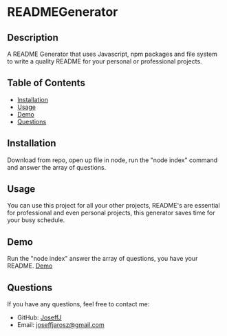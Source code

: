 # READMEGenerator

  ## Description
  A README Generator that uses Javascript, npm packages and file system to write a quality README for your personal or professional projects.
  
  ## Table of Contents
  - [Installation](#installation)
  - [Usage](#usage)
  - [Demo](#demo)
  - [Questions](#questions)
  
  ## Installation
  Download from repo, open up file in node, run the "node index" command and answer the array of questions.
  
  ## Usage
  You can use this project for all your other projects, README's are essential for professional and even personal projects, this generator saves time for your busy schedule.
  
  ## Demo
  Run the "node index" answer the array of questions, you have your README. [Demo](https://youtu.be/ape2l9kSZI8)
  
  ## Questions
  If you have any questions, feel free to contact me:
  - GitHub: [JoseffJ](https://github.com/JoseffJ)
  - Email: joseffjarosz@gmail.com